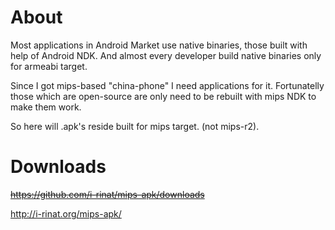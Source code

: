 About
=====

Most applications in Android Market use native binaries, those
built with help of Android NDK. And almost every developer build
native binaries only for armeabi target.

Since I got mips-based "china-phone" I need applications for it.
Fortunatelly those which are open-source are only need to be rebuilt
with mips NDK to make them work.

So here will .apk's reside built for mips target. (not mips-r2).


Downloads
=========

~~https://github.com/i-rinat/mips-apk/downloads~~

http://i-rinat.org/mips-apk/
